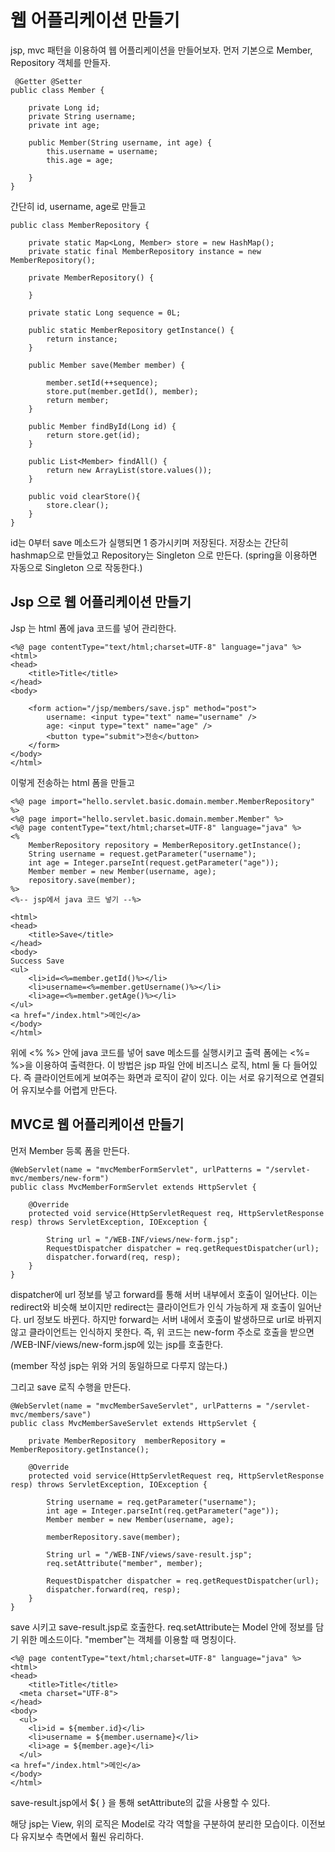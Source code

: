 # 웹 어플리케이션 만들기

jsp, mvc 패턴을 이용하여 웹 어플리케이션을 만들어보자. 먼저 기본으로 Member, Repository 객체를 만들자.

```
 @Getter @Setter
public class Member {

    private Long id;
    private String username;
    private int age;

    public Member(String username, int age) {
        this.username = username;
        this.age = age;

    }
}
```
간단히 id, username, age로 만들고 

```
public class MemberRepository {

    private static Map<Long, Member> store = new HashMap();
    private static final MemberRepository instance = new MemberRepository();

    private MemberRepository() {

    }

    private static Long sequence = 0L;

    public static MemberRepository getInstance() {
        return instance;
    }

    public Member save(Member member) {

        member.setId(++sequence);
        store.put(member.getId(), member);
        return member;
    }

    public Member findById(Long id) {
        return store.get(id);
    }

    public List<Member> findAll() {
        return new ArrayList(store.values());
    }

    public void clearStore(){
        store.clear();
    }
}
```
id는 0부터 save 메소드가 실행되면 1 증가시키며 저장된다. 저장소는 간단히 hashmap으로 만들었고 Repository는 Singleton 으로 만든다.
(spring을 이용하면 자동으로 Singleton 으로 작동한다.)


## Jsp 으로 웹 어플리케이션 만들기

Jsp 는 html 폼에 java 코드를 넣어 관리한다.
```
<%@ page contentType="text/html;charset=UTF-8" language="java" %>
<html>
<head>
    <title>Title</title>
</head>
<body>

    <form action="/jsp/members/save.jsp" method="post">
        username: <input type="text" name="username" />
        age: <input type="text" name="age" />
        <button type="submit">전송</button>
    </form>
</body>
</html>
```
이렇게 전송하는 html 폼을 만들고
```
<%@ page import="hello.servlet.basic.domain.member.MemberRepository" %>
<%@ page import="hello.servlet.basic.domain.member.Member" %>
<%@ page contentType="text/html;charset=UTF-8" language="java" %>
<%
    MemberRepository repository = MemberRepository.getInstance();
    String username = request.getParameter("username");
    int age = Integer.parseInt(request.getParameter("age"));
    Member member = new Member(username, age);
    repository.save(member);
%>
<%-- jsp에서 java 코드 넣기 --%>

<html>
<head>
    <title>Save</title>
</head>
<body>
Success Save
<ul>
    <li>id=<%=member.getId()%></li>
    <li>username=<%=member.getUsername()%></li>
    <li>age=<%=member.getAge()%></li>
</ul>
<a href="/index.html">메인</a>
</body>
</html>
```
위에 <% %> 안에 java 코드를 넣어 save 메소드를 실행시키고 출력 폼에는 <%=  %>을 이용하여 출력한다.
이 방법은 jsp 파일 안에 비즈니스 로직, html 둘 다 들어있다. 즉 클라이언트에게 보여주는 화면과 로직이 같이 있다. 
이는 서로 유기적으로 연결되어 유지보수를 어렵게 만든다.

## MVC로 웹 어플리케이션 만들기

먼저 Member 등록 폼을 만든다.
```
@WebServlet(name = "mvcMemberFormServlet", urlPatterns = "/servlet-mvc/members/new-form")
public class MvcMemberFormServlet extends HttpServlet {

    @Override
    protected void service(HttpServletRequest req, HttpServletResponse resp) throws ServletException, IOException {

        String url = "/WEB-INF/views/new-form.jsp";
        RequestDispatcher dispatcher = req.getRequestDispatcher(url);
        dispatcher.forward(req, resp);
    }
}
```
dispatcher에 url 정보를 넣고 forward를 통해 서버 내부에서 호출이 일어난다. 이는 redirect와 비슷해 보이지만 redirect는 클라이언트가 인식 가능하게 재 호출이 일어난다. url 정보도 바뀐다.
하지만 forward는 서버 내에서 호출이 발생하므로 url로 바뀌지 않고 클라이언트는 인식하지 못한다.
즉, 위 코드는 new-form 주소로 호출을 받으면 /WEB-INF/views/new-form.jsp에 있는 jsp를 호출한다.

(member 작성 jsp는 위와 거의 동일하므로 다루지 않는다.)

그리고 save 로직 수행을 만든다.

```
@WebServlet(name = "mvcMemberSaveServlet", urlPatterns = "/servlet-mvc/members/save")
public class MvcMemberSaveServlet extends HttpServlet {

    private MemberRepository  memberRepository = MemberRepository.getInstance();

    @Override
    protected void service(HttpServletRequest req, HttpServletResponse resp) throws ServletException, IOException {

        String username = req.getParameter("username");
        int age = Integer.parseInt(req.getParameter("age"));
        Member member = new Member(username, age);

        memberRepository.save(member);

        String url = "/WEB-INF/views/save-result.jsp";
        req.setAttribute("member", member);

        RequestDispatcher dispatcher = req.getRequestDispatcher(url);
        dispatcher.forward(req, resp);
    }
}
```
save 시키고 save-result.jsp로 호출한다. req.setAttribute는 Model 안에 정보를 담기 위한 메소드이다. "member"는 객체를 이용할 때 명칭이다.

```
<%@ page contentType="text/html;charset=UTF-8" language="java" %>
<html>
<head>
    <title>Title</title>
  <meta charset="UTF-8">
</head>
<body>
  <ul>
    <li>id = ${member.id}</li>
    <li>username = ${member.username}</li>
    <li>age = ${member.age}</li>
  </ul>
<a href="/index.html">메인</a>
</body>
</html>
```
save-result.jsp에서 ${ } 을 통해 setAttribute의 값을 사용할 수 있다.

해당 jsp는 View, 위의 로직은 Model로 각각 역할을 구분하여 분리한 모습이다.
이전보다 유지보수 측면에서 훨씬 유리하다.
